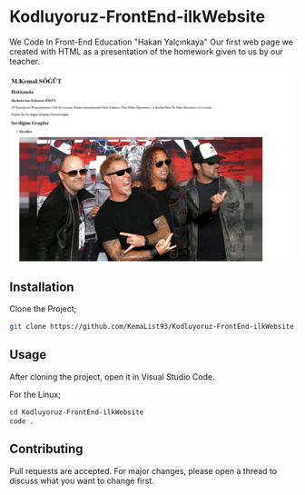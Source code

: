 # Kodluyoruz-FrontEnd-ilkWebsite
We Code In Front-End Education "Hakan Yalçınkaya" Our first web page we created with HTML as a presentation of the homework given to us by our teacher.

![github](img/github2.png)

## Installation

Clone the Project;

```bash
git clone https://github.com/KemaList93/Kodluyoruz-FrontEnd-ilkWebsite.git
```

## Usage

After cloning the project, open it in Visual Studio Code.

 For the Linux;
```linux
cd Kodluyoruz-FrontEnd-ilkWebsite
code .
```

## Contributing
Pull requests are accepted. For major changes, please open a thread to discuss what you want to change first.

